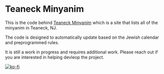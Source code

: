 # Teaneck Minyanim
This is the code behind [Teaneck Minyanim](https://teaneckminyanim.com) which is a site that lists all of the minyanim in Teaneck, NJ.

The code is designed to automatically update based on the Jewish calendar and preprogrammed rules. 

It is still a work in progress and requires additional work. Please reach out if you are interested in helping devleop the project.

[![ko-fi](https://ko-fi.com/img/githubbutton_sm.svg)](https://ko-fi.com/M4M314FOFQ)
